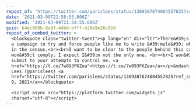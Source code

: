 ```yaml
---
repost_of: 'https://twitter.com/parislees/status/1369387674004557825?s=12'
date: '2021-03-09T21:58:55.606Z'
modified: '2021-03-09T21:58:55.606Z'
guid: b4ec968b-8a9f-4db8-bfff-b28e9e26c8b9
repost_of_oembed_twitter: >
  <blockquote class="twitter-tweet"><p lang="en" dir="ltr">There&#39;s currently
  a campaign to try and force people like me to write &#39;male&#39; when I fill
  in the census.<br><br>I want to be clear to the people behind this campaign: I
  won&#39;t comply. I expect I&#39;m not the only one. <br><br>I won&#39;t
  submit to your attempts to control me. <a
  href="https://t.co/7w893FKZea">https://t.co/7w893FKZea</a></p>&mdash; Paris
  Lees (@parislees) <a
  href="https://twitter.com/parislees/status/1369387674004557825?ref_src=twsrc%5Etfw">March
  9, 2021</a></blockquote>

  <script async src="https://platform.twitter.com/widgets.js"
  charset="utf-8"></script>
---
```

 
